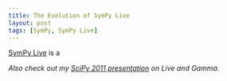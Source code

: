 ```yaml
---
title: The Evolution of SymPy Live
layout: post
tags: [SymPy, SymPy Live]
---
```


[SymPy Live](http://live.sympy.org) is a

*Also check out my
 [SciPy 2011 presentation](https://www.youtube.com/watch?v=Ad_D4i-oYjU) on
 Live and Gamma*.
